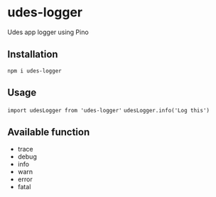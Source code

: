 # udes-logger
Udes app logger using Pino

## Installation
`npm i udes-logger`

## Usage
`import udesLogger from 'udes-logger'`
`udesLogger.info('Log this')`

## Available function
 * trace
 * debug
 * info
 * warn
 * error
 * fatal
